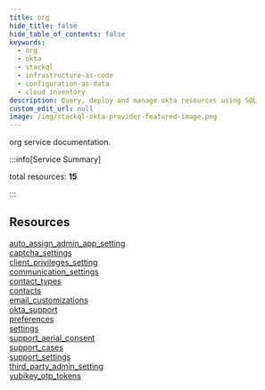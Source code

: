 ```yaml
---
title: org
hide_title: false
hide_table_of_contents: false
keywords:
  - org
  - okta
  - stackql
  - infrastructure-as-code
  - configuration-as-data
  - cloud inventory
description: Query, deploy and manage okta resources using SQL
custom_edit_url: null
image: /img/stackql-okta-provider-featured-image.png
---
```


org service documentation.

:::info[Service Summary]

total resources: __15__  

:::

## Resources
<div class="row">
<div class="providerDocColumn">
<a href="/services/org/auto_assign_admin_app_setting/">auto_assign_admin_app_setting</a><br />
<a href="/services/org/captcha_settings/">captcha_settings</a><br />
<a href="/services/org/client_privileges_setting/">client_privileges_setting</a><br />
<a href="/services/org/communication_settings/">communication_settings</a><br />
<a href="/services/org/contact_types/">contact_types</a><br />
<a href="/services/org/contacts/">contacts</a><br />
<a href="/services/org/email_customizations/">email_customizations</a><br />
<a href="/services/org/okta_support/">okta_support</a>
</div>
<div class="providerDocColumn">
<a href="/services/org/preferences/">preferences</a><br />
<a href="/services/org/settings/">settings</a><br />
<a href="/services/org/support_aerial_consent/">support_aerial_consent</a><br />
<a href="/services/org/support_cases/">support_cases</a><br />
<a href="/services/org/support_settings/">support_settings</a><br />
<a href="/services/org/third_party_admin_setting/">third_party_admin_setting</a><br />
<a href="/services/org/yubikey_otp_tokens/">yubikey_otp_tokens</a>
</div>
</div>